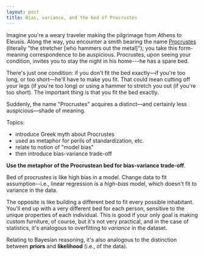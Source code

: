 ```yaml
---
layout: post
title: Bias, variance, and the bed of Procrustes
---
```


Imagine you're a weary traveler making the pilgrimage from Athens to Eleusis. Along the way, you encounter a smith bearing the name [Procrustes](https://en.wikipedia.org/wiki/Procrustes) (literally "the stretcher [who hammers out the metal]"); you take this form-meaning correspondence to be auspicious. Procrustes, upon seeing your condition, invites you to stay the night in his home---he has a spare bed. 

There's just one condition: if you don't fit the bed exactly––if you're too long, or too short––he'll have to make you fit. That could mean cutting off your legs (if you're too long) or using a hammer to stretch you out (if you're too short). The important thing is that you fit the bed exactly. 

Suddenly, the name "Procrustes" acquires a distinct––and certainly less auspicious––shade of meaning.






Topics:

- introduce Greek myth about Procrustes  
- used as metaphor for perils of standardization, etc. 
- relate to notion of "model bias"  
- then introduce bias-variance trade-off

**Use the metaphor of the Procrustean bed for bias-variance trade-off**.

Bed of procrustes is like high bias in a model. Change data to fit assumption--i.e., linear regression is a *high-bias* model, which doesn't fit to variance in the data.

The opposite is like building a different bed to fit every possible inhabitant. You'll end up with a very different bed for each person, sensitive to the unique properties of each individual. This is good if your only goal is making custom furniture, of course, but it's not very practical, and in the case of statistics, it's analogous to overfitting to *variance* in the dataset.

Relating to Bayesian reasoning, it's also analogous to the distinction  between **priors** and **likelihood** (i.e., of the data).

